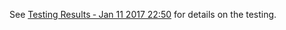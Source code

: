 See [Testing Results ‐ Jan 11 2017 22:50](https://github.com/bokkypoobah/TokenTrader/wiki/Testing-Results-%E2%80%90-Jan-11-2017-22:50) for details on the testing.
